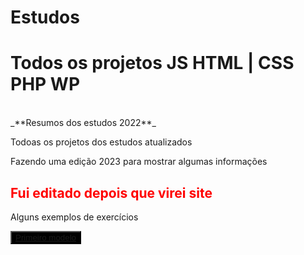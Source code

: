 # Estudos
<h1>Todos os projetos JS HTML | CSS PHP WP</h1> <br>
_**Resumos dos estudos 2022**_
<P>Todoas os projetos dos estudos atualizados</P>
<p> Fazendo uma edição 2023 para mostrar algumas informações</p>
<h2 style="color: red;"> Fui editado depois que virei site </h2>
<p>Alguns exemplos de exercícios<p>
<button type="button" style="background-color: #000;, color: #fff;">
    <a href="https://alanqg.github.io/Estudos/HTML/Modulo-02-html%20Guanabara/13-projeto-do-zero(corecao-desafio)/part-09/">Primeiro modelo</a>
</button>